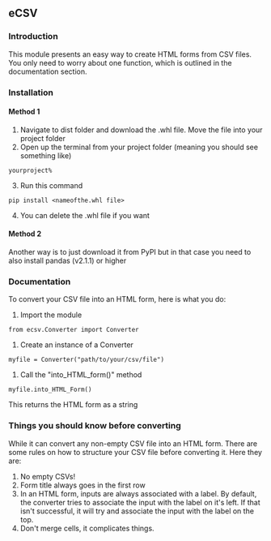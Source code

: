 ## eCSV
### Introduction
This module presents an easy way to create HTML forms from CSV files. You only need to worry about one function, which is outlined in the documentation section.
### Installation
#### Method 1
1. Navigate to dist folder and download the .whl file. Move the file into your project folder
2. Open up the terminal from your project folder (meaning you should see something like)
```
yourproject% 
```
3. Run this command
```
pip install <nameofthe.whl file>
```
4. You can delete the .whl file if you want
#### Method 2
Another way is to just download it from PyPI but in that case you need to also install pandas (v2.1.1) or higher
### Documentation
To convert your CSV file into an HTML form, here is what you do: 
1. Import the module
```
from ecsv.Converter import Converter
```
1. Create an instance of a Converter
```
myfile = Converter("path/to/your/csv/file")
```
1. Call the "into_HTML_form()" method
```
myfile.into_HTML_Form()
```
This returns the HTML form as a string
### Things you should know before converting
While it can convert any non-empty CSV file into an HTML form. There are some rules on how to structure your CSV file before converting it. Here they are:
1. No empty CSVs!
2. Form title always goes in the first row
3. In an HTML form, inputs are always associated with a label. By default, the converter tries to associate the input with the label on it's left. If that isn't successful, it will try and associate the input with the label on the top. 
4. Don't merge cells, it complicates things.